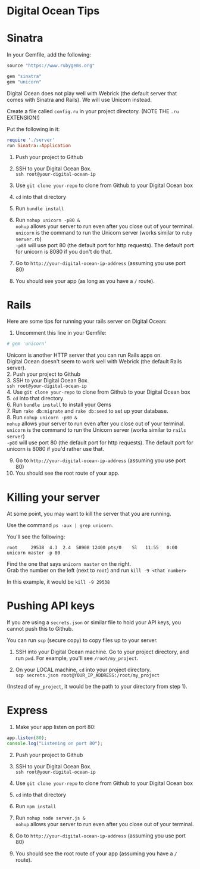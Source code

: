 # Digital Ocean Tips

# Sinatra

In your Gemfile, add the following:

```rb
source "https://www.rubygems.org"

gem "sinatra"
gem "unicorn"
```
Digital Ocean does not play well with Webrick (the default server that comes with Sinatra and Rails).  We will use Unicorn instead.

Create a file called `config.ru` in your project directory. (NOTE THE `.ru` EXTENSION!)

Put the following in it:

```rb
require './server'
run Sinatra::Application
```

1. Push your project to Github  

2. SSH to your Digital Ocean Box.  
`ssh root@your-digital-ocean-ip`  

3. Use `git clone your-repo` to clone from Github to your Digital Ocean box  

4. `cd` into that directory  

5. Run `bundle install`  

6. Run `nohup unicorn -p80 &`  
`nohup` allows your server to run even after you close out of your terminal.  
`unicorn` is the command to run the Unicorn server (works similar to `ruby server.rb`)  
`-p80` will use port 80 (the default port for http requests).  The default port for unicorn is 8080 if you don't do that.

7. Go to `http://your-digital-ocean-ip-address` (assuming you use port 80)
8. You should see your app (as long as you have a `/` route).

# Rails

Here are some tips for running your rails server on Digital Ocean:

1. Uncomment this line in your Gemfile:

```rb
# gem 'unicorn'
```
Unicorn is another HTTP server that you can run Rails apps on.  
Digital Ocean doesn't seem to work well with Webrick (the default Rails server).  
2. Push your project to Github  
3. SSH to your Digital Ocean Box.  
`ssh root@your-digital-ocean-ip`  
4. Use `git clone your-repo` to clone from Github to your Digital Ocean box  
5. `cd` into that directory  
6. Run `bundle install` to install your Gems  
7. Run `rake db:migrate` and `rake db:seed` to set up your database.  
8. Run `nohup unicorn -p80 &`  
`nohup` allows your server to run even after you close out of your terminal.  
`unicorn` is the command to run the Unicorn server (works similar to `rails server`)  
`-p80` will use port 80 (the default port for http requests).  The default port for unicorn is 8080 if you'd rather use that.

9. Go to `http://your-digital-ocean-ip-address` (assuming you use port 80)
10. You should see the root route of your app.

# Killing your server

At some point, you may want to kill the server that you are running.

Use the command `ps -aux | grep unicorn`.   

You'll see the following: 

```
root     29538  4.3  2.4  58908 12400 pts/0    Sl   11:55   0:00 unicorn master -p 80                                                              
```
Find the one that says `unicorn master` on the right.    
Grab the number on the left (next to `root`) and run `kill -9 <that number>`

In this example, it would be `kill -9 29538`

# Pushing API keys
If you are using a `secrets.json` or similar file to hold your API keys, you cannot push this to Github.

You can run `scp` (secure copy) to copy files up to your server.

1. SSH into your Digital Ocean machine.  Go to your project directory, and run `pwd`.  For example, you'll see `/root/my_project`.

2. On your LOCAL machine, `cd` into your project directory.  
`scp secrets.json root@YOUR_IP_ADDRESS:/root/my_project`

(Instead of `my_project`, it would be the path to your directory from step 1).

# Express
1. Make your app listen on port 80:
```js
app.listen(80);
console.log("Listening on port 80");
```
2. Push your project to Github  

3. SSH to your Digital Ocean Box.  
`ssh root@your-digital-ocean-ip`  

4. Use `git clone your-repo` to clone from Github to your Digital Ocean box  

5. `cd` into that directory  

6. Run `npm install`  

7. Run `nohup node server.js &`  
`nohup` allows your server to run even after you close out of your terminal.  

8. Go to `http://your-digital-ocean-ip-address` (assuming you use port 80)
9. You should see the root route of your app (assuming you have a `/` route).
